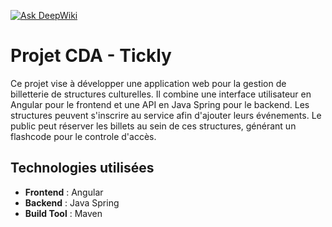 [![Ask DeepWiki](https://deepwiki.com/badge.svg)](https://deepwiki.com/novaenebulae/Tickly-project-backend)

# Projet CDA - Tickly

Ce projet vise à développer une application web pour la gestion de billetterie de structures culturelles. Il combine une interface utilisateur en Angular pour le frontend et une API en Java Spring pour le backend.
Les structures peuvent s'inscrire au service afin d'ajouter leurs événements.
Le public peut réserver les billets au sein de ces structures, générant un flashcode pour le controle d'accès.

## Technologies utilisées

-   **Frontend** : Angular
-   **Backend** : Java Spring
-   **Build Tool** : Maven
